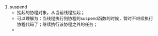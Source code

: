 1. suspend
    - 挂起的协程对象，从当前线程挂起；
    - 可以理解为：当线程执行到协程的suspend函数的时候，暂时不继续执行协程代码了；继续执行该协程之外的任务；
    - 